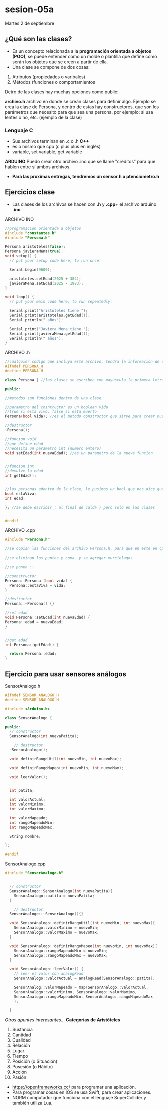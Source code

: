 # sesion-05a

Martes 2 de septiembre

## ¿Qué son las clases?

- Es un concepto relacionada a la **programación orientada a objetos (POO)**, se puede entender como un molde o plantilla que define cómo serán los objetos que se creen a partir de ella.
- Una clase se compone de dos cosas:

1. Atributos (propiedades o varibales)
2. Métodos (funciones o comportamientos

Detro de las clases hay muchas opciones como public:

**archivo.h**
archivo en donde se crean clases para definir algo. Ejemplo se crea la clase de Persona, y dentro de estas hay constructores, que son los parámetros que necesito para que sea una persona, por ejemplo: si usa lentes o no, etc. (ejemplo de la clase)

### Lenguaje C

- Sus archivos terminan en .c o .h
**C++**
- es o mismo que cpp (c plus plus en inglés)
- variable, set variable, get variable

**ARDUINO**
Puedo crear otro archivo .ino que se llame "creditos" para que hablen entre sí ambos archivos.

- **Para las proximas entregas, tendremos un sensor.h o ptenciometro.h**

## Ejercicios clase

- Las clases de los archivos se hacen con **.h** y **.cpp**+ el archivo arduino **.ino**

ARCHIVO INO

```cpp
//programacion orientada a objetos
#include "constantes.h"
#include "Persona.h"

Persona aristoteles(false);
Persona javieraMena(true);
void setup() {
  // put your setup code here, to run once:

  Serial.begin(9600);

  aristoteles.setEdad(2025 + 384);
  javieraMena.setEdad(2025 - 1983);
}

void loop() {
  // put your main code here, to run repeatedly:

  Serial.print("Aristoteles tiene ");
  Serial.print(aristoteles.getEdad());
  Serial.println(" años");

  Serial.print("Javiera Mena tiene ");
  Serial.print(javieraMena.getEdad());
  Serial.println(" años");
}

```

ARCHIVO .h

```cpp
//cualquier codigo que incluya este archivo, tendra la informacion de este archivo solo escribiendo #include en el archivo principal
#ifndef PERSONA_H
#define PERSONA_H

class Persona { //las clases se escriben con mayúscula la primera letra

public:

//metodos son funciones dentro de una clase

//parametro del cosntructor es un boolean vida
//true si esta vivo, false si esta muerto
Persona(bool vida); //es el metodo constructor que sirve para crear nuevas instancias, que nos permite hacer las galletas 

//destructor
~Persona();

//funcion void
//que define edad
//necesita un parametro int (numero entero)
void setEdad(int nuevaEdad); //es un parametro de la nueva funcion


//funcion int
//devulve la edad 
int getEdad();


//las personas adentro de la clase, le pusimos un bool que nos dice que está vivo y un int que nos indica la edad
bool estaViva;
int edad;

}; //se debe escribir ; al final de calda } pero solo en las clases


#endif
```

ARCHIVO .cpp

```cpp
#include "Persona.h"

//se copian las funciones del archivo Persona.h, para que en este en cpp, nos dice cómo se hace y como se comporta 

//se eliminan los puntos y coma  y se agregar murcielagos 

//se ponen ::

//coonstructor
Persona::Persona (bool vida) {
  Persona::estaViva = vida;
}

//destructor
Persona::~Persona() {}

//set edad
void Persona::setEdad(int nuevaEdad) {
Persona::edad = nuevaEdad;  
}


//get edad
int Persona::getEdad() {

  return Persona::edad;
}
```

## Ejercicio para usar sensores análogos

SensorAnalogo.h

```cpp
#ifndef SENSOR_ANALOGO_H
#define SENSOR_ANALOGO_H

#include <Arduino.h>

class SensorAnalogo {

public:
  // constructor
  SensorAnalogo(int nuevaPatita);

    // destructor
  ~SensorAnalogo();

  void definirRangoUtil(int nuevoMin, int nuevoMax);

  void definirRangoMapeo(int nuevoMin, int nuevoMax);

  void leerValor();
  

  int patita;

  int valorActual;
  int valorMinimo;
  int valorMaximo;

  int valorMapeado;
  int rangoMapeadoMin;
  int rangoMapeadoMax;

  String nombre;

};

#endif
```

SensorAnalogo.cpp

```cpp
#include "SensorAnalogo.h"


  // constructor
  SensorAnalogo::SensorAnalogo(int nuevaPatita){
    SensorAnalogo::patita = nuevaPatita;
  }

    // destructor
  SensorAnalogo::~SensorAnalogo(){}

  void SensorAnalogo::definirRangoUtil(int nuevoMin, int nuevoMax){
    SensorAnalogo::valorMinimo = nuevoMin;
    SensorAnalogo::valorMaximo = nuevoMax;
  }

  void SensorAnalogo::definirRangoMapeo(int nuevoMin, int nuevoMax){
    SensorAnalogo::rangoMapeadoMin = nuevoMin;
    SensorAnalogo::rangoMapeadoMax = nuevoMax;
  }

  void SensorAnalogo::leerValor() {
    // leer el valor con analogRead
    SensorAnalogo::valorActual = analogRead(SensorAnalogo::patita);

    SensorAnalog::valorMapeado = map(SensorAnalogo::valorActual, 
    SensorAnalogo::valorMinimo, SensorAnalogo::valorMaximo,
    SensorAnalogo::rangoMapeadoMin, SensorAnalogo::rangoMapeadoMax 
    );

  }
```

*Otros apuntes interesantes...*
**Categorías de Aristóteles**

1. Sustancia
2. Cantidad
3. Cualidad
4. Relación
5. Lugar
6. Tiempo
7. Posición (o Situación)
8. Posesión (o Hábito)
9. Acción
10. Pasión

- <https://openframeworks.cc/> para programar una aplicación.
- Para programar cosas en IOS se usa Swift, para crear aplicaciones.
- NORM computador que funciona con el lenguaje SuperCollider y también utiliza Lua.

